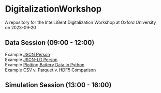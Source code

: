 # DigitalizationWorkshop
A repository for the IntelLiGent Digitalization Workshop at Oxford University on 2023-09-20

## Data Session (09:00 - 12:00)
Example [JSON Person](https://colab.research.google.com/drive/1vXvftd2OlyJ1ByfWC4vO6MwSmaQk_rvH?usp=sharing)  
Example [JSON-LD Person](https://colab.research.google.com/drive/14XqRJPWs07RUQgZmDZEu3yb2m1xGvxEQ?usp=sharing)  
Example [Plotting Battery Data in Python](https://colab.research.google.com/drive/1psWjNIERxoy1mC_sZ-nWzgZIL2sI8RWJ?usp=sharing)  
Example [CSV v. Parquet v. HDF5 Comparison](https://colab.research.google.com/drive/1dMVMureqam65jThCePODY6CjbwDGrsPw?usp=sharing)

## Simulation Session (13:00 - 16:00)
